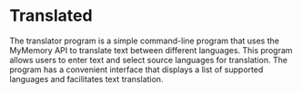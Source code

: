 # Translated
The translator program is a simple command-line program that uses the MyMemory API to translate text between different languages. This program allows users to enter text and select source languages ​​for translation. The program has a convenient interface that displays a list of supported languages ​​and facilitates text translation.
